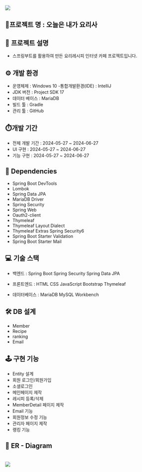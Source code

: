 # <img src="https://github.com/Junsu-Ahn/cookers/assets/132266117/377131c0-ea3d-42a7-bc52-87da88deaac2">

## 🚀프로젝트 명 : 오늘은 내가 요리사

## 📢 프로젝트 설명
 * 스프링부트를 활용하여 만든 요리레시피 인터넷 카페 프로젝트입니다.

## ⚙ 개발 환경
* 운영체제 : Windows 10 -통합개발환경(IDE) : IntelliJ
* JDK 버전 : Project SDK 17
*  데이터 베이스 : MariaDB
*  빌드 툴 : Gradle
*  관리 툴 : GitHub

## ⏱️개발 기간

- 전체 개발 기간 : 2024-05-27 ~ 2024-06-27
- UI 구현 : 2024-05-27 ~ 2024-06-27
- 기능 구현 : 2024-05-27 ~ 2024-06-27

## 🔌 Dependencies
* Spring Boot DevTools
* Lombok
* Spring Data JPA
* MariaDB Driver
* Spring Security
* Spring Web
* Oauth2-client
* Thymeleaf
* Thymeleaf Layout Dialect
* Thymeleaf Extras Spring Security6
* Spring Boot Starter Validation
* Spring Boot Starter Mail

## 💻 기술 스택
* 백엔드
  : Spring Boot
    Spring Security
    Spring Data JPA

* 프론트엔드
  : HTML
    CSS
    JavaScript
    Bootstrap
    Thymeleaf

* 데이터베이스
  : MariaDB
    MySQL Workbench

## 🛠 DB 설계
* Member
* Recipe
* ranking
* Email

## 🕹 구현 기능
* Entity 설계 
* 회원 로그인/회원가입
* 소셜로그인
* 메인페이지 제작
* 레시피 등록/삭제
* MemberDetail 페이지 제작
* Email 기능 
* 회원정보 수정 기능
* 관리자 페이지 제작
* 랭킹 기능 

## 🔗 ER - Diagram
# <img src="https://github.com/Junsu-Ahn/cookers/assets/134615615/8ef42ef8-8c9e-4667-b9f7-9fbc1806cefd">


